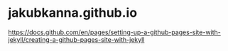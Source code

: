 # jakubkanna.github.io
https://docs.github.com/en/pages/setting-up-a-github-pages-site-with-jekyll/creating-a-github-pages-site-with-jekyll
